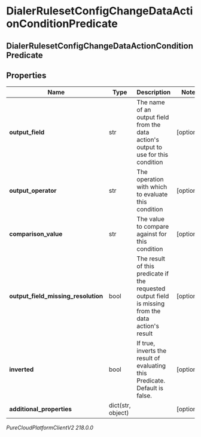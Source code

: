 # DialerRulesetConfigChangeDataActionConditionPredicate

## DialerRulesetConfigChangeDataActionConditionPredicate

## Properties

|Name | Type | Description | Notes|
|------------ | ------------- | ------------- | -------------|
| **output_field** | str | The name of an output field from the data action&#39;s output to use for this condition | [optional] |
| **output_operator** | str | The operation with which to evaluate this condition | [optional] |
| **comparison_value** | str | The value to compare against for this condition | [optional] |
| **output_field_missing_resolution** | bool | The result of this predicate if the requested output field is missing from the data action&#39;s result | [optional] |
| **inverted** | bool | If true, inverts the result of evaluating this Predicate. Default is false. | [optional] |
| **additional_properties** | dict(str, object) |  | [optional] |



_PureCloudPlatformClientV2 218.0.0_

